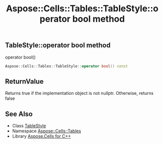 ﻿---
title: Aspose::Cells::Tables::TableStyle::operator bool method
linktitle: operator bool
second_title: Aspose.Cells for C++ API Reference
description: 'Aspose::Cells::Tables::TableStyle::operator bool method. operator bool() in C++.'
type: docs
weight: 400
url: /cpp/aspose.cells.tables/tablestyle/operator_bool/
---
## TableStyle::operator bool method


operator bool()

```cpp
Aspose::Cells::Tables::TableStyle::operator bool() const
```


## ReturnValue

Returns true if the implementation object is not nullptr. Otherwise, returns false

## See Also

* Class [TableStyle](../)
* Namespace [Aspose::Cells::Tables](../../)
* Library [Aspose.Cells for C++](../../../)
